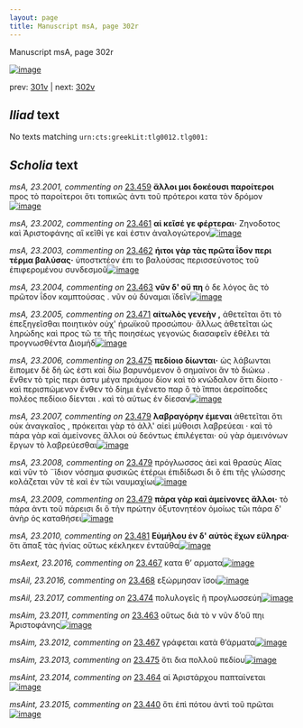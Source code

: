 ```yaml
---
layout: page
title: Manuscript msA, page 302r
---
```


Manuscript msA, page 302r

[![image](http://www.homermultitext.org/iipsrv?OBJ=IIP,1.0&FIF=/project/homer/pyramidal/deepzoom/hmt/vaimg/2017a/VA302RN_0472.tif&WID=100&CVT=JPEG)](http://www.homermultitext.org/ict2/?urn=urn:cite2:hmt:vaimg.2017a:VA302RN_0472)

prev:  [301v](../301v/) | next:  [302v](../302v/)

## *Iliad* text

No texts matching `urn:cts:greekLit:tlg0012.tlg001:`

## *Scholia* text

*msA, 23.2001, commenting on* [23.459](#23.459)  <a id="msA_23.2001"/> **ἄλλοι μοι δοκέουσι παροίτεροι** προς τὸ παροίτεροι ὄτι τοπικῶς ἀντι τοῦ πρότεροι κατα τὸν δρόμον[![image](http://www.homermultitext.org/iipsrv?OBJ=IIP,1.0&FIF=/project/homer/pyramidal/deepzoom/hmt/vaimg/2017a/VA302RN_0472.tif&RGN=0.216,0.0999,0.587,0.0323&WID=1000&CVT=JPEG)](http://www.homermultitext.org/ict2/?urn=urn:cite2:hmt:vaimg.2017a:VA302RN_0472@0.216,0.0999,0.587,0.0323)

*msA, 23.2002, commenting on* [23.461](#23.461)  <a id="msA_23.2002"/> **αἱ κεῖσέ γε φέρτεραι·** Ζηνοδοτος καὶ Ἀριστοφάνης αἳ κεῖθί γε καὶ ἐστιν ἀναλογώτερον[![image](http://www.homermultitext.org/iipsrv?OBJ=IIP,1.0&FIF=/project/homer/pyramidal/deepzoom/hmt/vaimg/2017a/VA302RN_0472.tif&RGN=0.217,0.121,0.515,0.027&WID=1000&CVT=JPEG)](http://www.homermultitext.org/ict2/?urn=urn:cite2:hmt:vaimg.2017a:VA302RN_0472@0.217,0.121,0.515,0.027)

*msA, 23.2003, commenting on* [23.462](#23.462)  <a id="msA_23.2003"/> **ήιτοι γὰρ τὰς πρῶτα ΐδον περι τέρμα βαλύσας·** ὑποστκτέον ἐπι το βαλούσας περισσεύνοτος τοῦ ἐπιφερομένου συνδεσμοῦ[![image](http://www.homermultitext.org/iipsrv?OBJ=IIP,1.0&FIF=/project/homer/pyramidal/deepzoom/hmt/vaimg/2017a/VA302RN_0472.tif&RGN=0.214,0.1375,0.616,0.0316&WID=1000&CVT=JPEG)](http://www.homermultitext.org/ict2/?urn=urn:cite2:hmt:vaimg.2017a:VA302RN_0472@0.214,0.1375,0.616,0.0316)

*msA, 23.2004, commenting on* [23.463](#23.463)  <a id="msA_23.2004"/> **νῦν δ' οὔ πη** ὁ δε λόγος ἂς τὸ πρῶτον ΐδον καμπτούσας . νῦν οὐ δύναμαι ϊδεῖν[![image](http://www.homermultitext.org/iipsrv?OBJ=IIP,1.0&FIF=/project/homer/pyramidal/deepzoom/hmt/vaimg/2017a/VA302RN_0472.tif&RGN=0.215,0.1458,0.479,0.0248&WID=1000&CVT=JPEG)](http://www.homermultitext.org/ict2/?urn=urn:cite2:hmt:vaimg.2017a:VA302RN_0472@0.215,0.1458,0.479,0.0248)

*msA, 23.2005, commenting on* [23.471](#23.471)  <a id="msA_23.2005"/> **αἰτωλὸς γενεὴν ,** ἀθετεῖται ὅτι τὸ ἐπεξηγεῖσθαι ποιητικὸν οὐχ' ἡρωϊκοῦ προσώπου· ἄλλως ἀθετεῖται ὡς ληρώδης καὶ προς τῶ τε τῆς ποιησέως γεγονώς διασαφεῖν ἐθέλει τὰ προγνωσθέντα Διομήδ[![image](http://www.homermultitext.org/iipsrv?OBJ=IIP,1.0&FIF=/project/homer/pyramidal/deepzoom/hmt/vaimg/2017a/VA302RN_0472.tif&RGN=0.622,0.4756,0.216,0.0902&WID=1000&CVT=JPEG)](http://www.homermultitext.org/ict2/?urn=urn:cite2:hmt:vaimg.2017a:VA302RN_0472@0.622,0.4756,0.216,0.0902)

*msA, 23.2006, commenting on* [23.475](#23.475)  <a id="msA_23.2006"/> **πεδίοιο δίωνται·** ὡς λάβωνται ἔιπομεν δὲ δὴ ὡς ἐστι καὶ δίω βαρυνόμενον ὃ σημαίνοι ἂν τὸ διώκω . ἔνθεν τὸ τρὶς περι άστυ μέγα πριάμου δίον καὶ τὸ κνώδαλον ὅττι δίοιτο · καὶ περισπώμενον ἔνθεν τὸ δίημι ἐγένετο παρ ὃ τὸ ἵπποι ἀερσίποδες πολέος πεδίοιο δίενται . καὶ τὸ αύτως ἐν δίεσαν[![image](http://www.homermultitext.org/iipsrv?OBJ=IIP,1.0&FIF=/project/homer/pyramidal/deepzoom/hmt/vaimg/2017a/VA302RN_0472.tif&RGN=0.619,0.5522,0.224,0.1127&WID=1000&CVT=JPEG)](http://www.homermultitext.org/ict2/?urn=urn:cite2:hmt:vaimg.2017a:VA302RN_0472@0.619,0.5522,0.224,0.1127)

*msA, 23.2007, commenting on* [23.479](#23.479)  <a id="msA_23.2007"/> **λαβραγόρην έμεναι** ἀθετεῖται ὅτι οὐκ ἀναγκαῖος , πρόκειται γὰρ τὸ ἀλλ' αἰεὶ μύθοισι λαβρεύεαι · καὶ τὸ πάρα γὰρ καὶ ἀμείνονες ἄλλοι οὐ δεόντως ἐπιλέγεται· οὐ γὰρ ἀμεινόνων ἔργων τὸ λαβρεύεσθαι[![image](http://www.homermultitext.org/iipsrv?OBJ=IIP,1.0&FIF=/project/homer/pyramidal/deepzoom/hmt/vaimg/2017a/VA302RN_0472.tif&RGN=0.605,0.6551,0.226,0.0751&WID=1000&CVT=JPEG)](http://www.homermultitext.org/ict2/?urn=urn:cite2:hmt:vaimg.2017a:VA302RN_0472@0.605,0.6551,0.226,0.0751)

*msA, 23.2008, commenting on* [23.479](#23.479)  <a id="msA_23.2008"/> πρόγλωσσος ἀεὶ καὶ θρασὺς Αἴας καὶ νῦν τὸ ¨ῖδιον νόσημα φυσικῶς ἑτέρωι ἐπιδίδωσι δι ὂ ἐπι τῆς γλώσσης κολάζεται νῦν τὲ καὶ ἐν τῶι ναυμαχίωι[![image](http://www.homermultitext.org/iipsrv?OBJ=IIP,1.0&FIF=/project/homer/pyramidal/deepzoom/hmt/vaimg/2017a/VA302RN_0472.tif&RGN=0.183,0.7145,0.646,0.0391&WID=1000&CVT=JPEG)](http://www.homermultitext.org/ict2/?urn=urn:cite2:hmt:vaimg.2017a:VA302RN_0472@0.183,0.7145,0.646,0.0391)

*msA, 23.2009, commenting on* [23.479](#23.479)  <a id="msA_23.2009"/> **πάρα γὰρ καὶ ἀμείνονες ἄλλοι·** τὸ πάρα ἀντι τοῦ πάρεισι δι ὃ τὴν πρώτην ὀξυτονητέον ὁμοίως τῶι πάρα δ' ἀνὴρ ὁς καταθήσει[![image](http://www.homermultitext.org/iipsrv?OBJ=IIP,1.0&FIF=/project/homer/pyramidal/deepzoom/hmt/vaimg/2017a/VA302RN_0472.tif&RGN=0.184,0.7355,0.646,0.0293&WID=1000&CVT=JPEG)](http://www.homermultitext.org/ict2/?urn=urn:cite2:hmt:vaimg.2017a:VA302RN_0472@0.184,0.7355,0.646,0.0293)

*msA, 23.2010, commenting on* [23.481](#23.481)  <a id="msA_23.2010"/> **Εὐμήλου ἐν δ' αὐτὸς ἔχων εὔληρα·** ὅτι ἅπαξ τὰς ἡνίας οὕτως κέκληκεν ἐνταῦθα[![image](http://www.homermultitext.org/iipsrv?OBJ=IIP,1.0&FIF=/project/homer/pyramidal/deepzoom/hmt/vaimg/2017a/VA302RN_0472.tif&RGN=0.179,0.7528,0.545,0.0285&WID=1000&CVT=JPEG)](http://www.homermultitext.org/ict2/?urn=urn:cite2:hmt:vaimg.2017a:VA302RN_0472@0.179,0.7528,0.545,0.0285)

*msAext, 23.2016, commenting on* [23.467](#23.467)  <a id="msAext_23.2016"/> κατα θ’ αρματα[![image](http://www.homermultitext.org/iipsrv?OBJ=IIP,1.0&FIF=/project/homer/pyramidal/deepzoom/hmt/vaimg/2017a/VA302RN_0472.tif&RGN=0.136,0.6409,0.07,0.0376&WID=1000&CVT=JPEG)](http://www.homermultitext.org/ict2/?urn=urn:cite2:hmt:vaimg.2017a:VA302RN_0472@0.136,0.6409,0.07,0.0376)

*msAil, 23.2016, commenting on* [23.468](#23.468)  <a id="msAil_23.2016"/> εξώρμησαν ἴσοι[![image](http://www.homermultitext.org/iipsrv?OBJ=IIP,1.0&FIF=/project/homer/pyramidal/deepzoom/hmt/vaimg/2017a/VA302RN_0472.tif&RGN=0.267,0.4087,0.104,0.0188&WID=1000&CVT=JPEG)](http://www.homermultitext.org/ict2/?urn=urn:cite2:hmt:vaimg.2017a:VA302RN_0472@0.267,0.4087,0.104,0.0188)

*msAil, 23.2017, commenting on* [23.474](#23.474)  <a id="msAil_23.2017"/> πολυλογεῖς ῆ προγλωσσεύη[![image](http://www.homermultitext.org/iipsrv?OBJ=IIP,1.0&FIF=/project/homer/pyramidal/deepzoom/hmt/vaimg/2017a/VA302RN_0472.tif&RGN=0.374,0.5237,0.148,0.0188&WID=1000&CVT=JPEG)](http://www.homermultitext.org/ict2/?urn=urn:cite2:hmt:vaimg.2017a:VA302RN_0472@0.374,0.5237,0.148,0.0188)

*msAim, 23.2011, commenting on* [23.463](#23.463)  <a id="msAim_23.2011"/> οὕτως διὰ τὸ ν νῦν δ’οὔ πηι Ἀριστοφάνης[![image](http://www.homermultitext.org/iipsrv?OBJ=IIP,1.0&FIF=/project/homer/pyramidal/deepzoom/hmt/vaimg/2017a/VA302RN_0472.tif&RGN=0.606,0.3208,0.093,0.0353&WID=1000&CVT=JPEG)](http://www.homermultitext.org/ict2/?urn=urn:cite2:hmt:vaimg.2017a:VA302RN_0472@0.606,0.3208,0.093,0.0353)

*msAim, 23.2012, commenting on* [23.467](#23.467)  <a id="msAim_23.2012"/> γράφεται κατὰ θ’άρματα[![image](http://www.homermultitext.org/iipsrv?OBJ=IIP,1.0&FIF=/project/homer/pyramidal/deepzoom/hmt/vaimg/2017a/VA302RN_0472.tif&RGN=0.606,0.3989,0.087,0.0308&WID=1000&CVT=JPEG)](http://www.homermultitext.org/ict2/?urn=urn:cite2:hmt:vaimg.2017a:VA302RN_0472@0.606,0.3989,0.087,0.0308)

*msAim, 23.2013, commenting on* [23.475](#23.475)  <a id="msAim_23.2013"/> ὅτι δια πολλοῦ πεδίου[![image](http://www.homermultitext.org/iipsrv?OBJ=IIP,1.0&FIF=/project/homer/pyramidal/deepzoom/hmt/vaimg/2017a/VA302RN_0472.tif&RGN=0.584,0.5507,0.048,0.0391&WID=1000&CVT=JPEG)](http://www.homermultitext.org/ict2/?urn=urn:cite2:hmt:vaimg.2017a:VA302RN_0472@0.584,0.5507,0.048,0.0391)

*msAint, 23.2014, commenting on* [23.464](#23.464)  <a id="msAint_23.2014"/> αἱ Ἀριστάρχου παπταίνεται[![image](http://www.homermultitext.org/iipsrv?OBJ=IIP,1.0&FIF=/project/homer/pyramidal/deepzoom/hmt/vaimg/2017a/VA302RN_0472.tif&RGN=0.162,0.3366,0.066,0.027&WID=1000&CVT=JPEG)](http://www.homermultitext.org/ict2/?urn=urn:cite2:hmt:vaimg.2017a:VA302RN_0472@0.162,0.3366,0.066,0.027)

*msAint, 23.2015, commenting on* [23.440](#23.440)  <a id="msAint_23.2015"/> ὅτι ἐπὶ πότου ἀντὶ τοῦ πρῶται[![image](http://www.homermultitext.org/iipsrv?OBJ=IIP,1.0&FIF=/project/homer/pyramidal/deepzoom/hmt/vaimg/2017a/VA302RN_0472.tif&RGN=0.136,0.6409,0.07,0.0376&WID=1000&CVT=JPEG)](http://www.homermultitext.org/ict2/?urn=urn:cite2:hmt:vaimg.2017a:VA302RN_0472@0.136,0.6409,0.07,0.0376)
